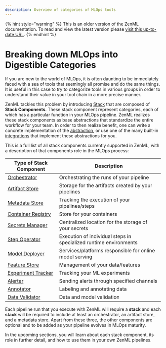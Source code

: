 ```yaml
---
description: Overview of categories of MLOps tools
---
```


{% hint style="warning" %}
This is an older version of the ZenML documentation. To read and view the latest version please [visit this up-to-date URL](https://docs.zenml.io).
{% endhint %}


# Breaking down MLOps into Digestible Categories

If you are new to the world of MLOps, it is often daunting to be immediately faced 
with a sea of tools that seemingly all promise and do the same things. It is useful 
in this case to try to categorize tools in various groups in order to understand 
their value in your tool chain in a more precise manner.

ZenML tackles this problem by introducing [Stack](../developer-guide/stacks-profiles-repositories/stack.md) 
that are composed of **Stack Components**. These stack component represent categories, each of which 
has a particular function in your MLOps pipeline. ZenML realizes these stack components as base abstractions 
that standardize the entire workflow for your team. In order to then realize benefit, one can write a 
concrete implementation of the [abstraction](../developer-guide/advanced-usage/custom-flavors.md), or 
use one of the many built-in [integrations](./integrations.md) that implement these abstractions for you.

This is a full list of all stack components currently supported in ZenML, with a description 
of that components role in the MLOps process:

| **Type of Stack Component**                 | **Description**                                                   |
|---------------------------------------------|-------------------------------------------------------------------|
| [Orchestrator](./orchestrators/orchestrators.md)             | Orchestrating the runs of your pipeline                           |
| [Artifact Store](./artifact-stores/artifact-stores.md)         | Storage for the artifacts created by your pipelines               |
| [Metadata Store](./metadata-stores/metadata-stores.md)         | Tracking the execution of your pipelines/steps                    |
| [Container Registry](./container-registries/container-registries.md) | Store for your containers                                         |
| [Secrets Manager](./secrets-managers/secrets-managers.md)       | Centralized location for the storage of your secrets              |
| [Step Operator](./step-operators/step-operators.md)           | Execution of individual steps in specialized runtime environments |
| [Model Deployer](./model-deployers/model-deployers.md)         | Services/platforms responsible for online model serving           |
| [Feature Store](./feature-stores/feature-stores.md)           | Management of your data/features                                  |
| [Experiment Tracker](./experiment-trackers/experiment-trackers.md) | Tracking your ML experiments                                      |
| [Alerter](./alerters/alerters.md)                       | Sending alerts through specified channels                         |
| [Annotator](./annotators/annotators.md)                       | Labeling and annotating data                         |
| [Data Validator](./data-validators/data-validators.md)        | Data and model validation                         |

Each pipeline run that you execute with ZenML will require a **stack** and each **stack** will be required to include at least an orchestrator, an artifact store, and a metadata store. Apart from these three, the other components are optional and to be added as your pipeline evolves in 
MLOps maturity.

In the upcoming sections, you will learn about each stack component, its role in further detail, and how to use them in 
your own ZenML pipelines.
